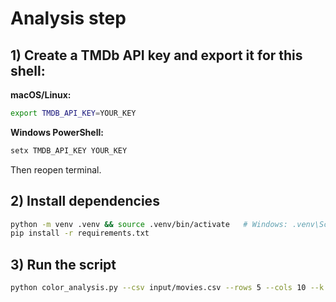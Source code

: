 # Analysis step

## 1) Create a TMDb API key and export it for this shell:
**macOS/Linux:**  
```bash
export TMDB_API_KEY=YOUR_KEY
```

**Windows PowerShell:**  
```powershell
setx TMDB_API_KEY YOUR_KEY
```
Then reopen terminal.

## 2) Install dependencies
```bash
python -m venv .venv && source .venv/bin/activate   # Windows: .venv\Scripts\activate
pip install -r requirements.txt
```

## 3) Run the script
```bash
python color_analysis.py --csv input/movies.csv --rows 5 --cols 10 --k 5 --out ../frontend/public/posters.json
```
